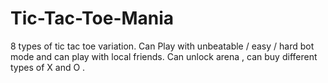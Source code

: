 # Tic-Tac-Toe-Mania
8 types of tic tac toe variation. Can Play with unbeatable / easy / hard bot mode  and  can play with local friends. Can unlock arena , can buy different types of X and O .

